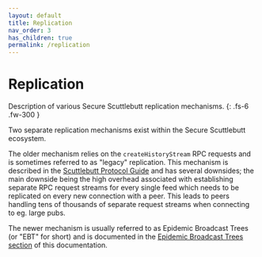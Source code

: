 ```yaml
---
layout: default
title: Replication
nav_order: 3
has_children: true
permalink: /replication
---
```


# Replication

Description of various Secure Scuttlebutt replication mechanisms.
{: .fs-6 .fw-300 }

Two separate replication mechanisms exist within the Secure Scuttlebutt
ecosystem.

The older mechanism relies on the `createHistoryStream` RPC requests and is
sometimes referred to as "legacy" replication. This mechanism is described in
the [Scuttlebutt Protocol Guide][guide-create-history-stream] and has several
downsides; the main downside being the high overhead associated with
establishing separate RPC request streams for every single feed which needs to
be replicated on every new connection with a peer. This leads to peers handling
tens of thousands of separate request streams when connecting to eg. large
pubs.

The newer mechanism is usually referred to as Epidemic Broadcast Trees (or
"EBT" for short) and is documented in the [Epidemic Broadcast Trees
section](./ebt.html) of this documentation.

[guide-create-history-stream]: https://ssbc.github.io/scuttlebutt-protocol-guide/#createHistoryStream
